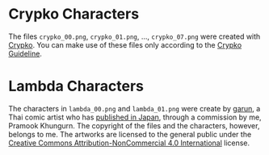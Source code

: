 # Crypko Characters

The files ``crypko_00.png``, ``crypko_01.png``, ..., ``crypko_07.png`` were created with [Crypko](http://crypko.ai). You can make use of these files only according to the [Crypko Guideline](https://crypko.ai/guideline/).

# Lambda Characters

The characters in ``lambda_00.png`` and ``lambda_01.png`` were create by [garun](http://twitter.com/garunstudio), a Thai comic artist who has [published in Japan](https://www.amazon.co.jp/dp/4758066116), through a commission by me, Pramook Khungurn. The copyright of the files and the characters, however, belongs to me. The artworks are licensed to the general public under the [Creative Commons Attribution-NonCommercial 4.0 International](https://creativecommons.org/licenses/by-nc/4.0/legalcode) license.
